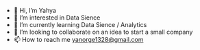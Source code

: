 - 👋 Hi, I’m Yahya
- 👀 I’m interested in Data Sience 
- 🌱 I’m currently learning Data Sience / Analytics
- 💞️ I’m looking to collaborate on an idea to start a small company
- 📫 How to reach me yanorge1328@gmail.com

<!---
Powerboy2021/Powerboy2021 is a ✨ special ✨ repository because its `README.md` (this file) appears on your GitHub profile.
You can click the Preview link to take a look at your changes.
--->
